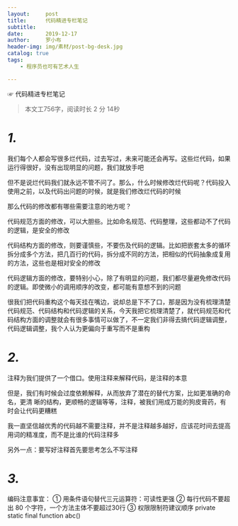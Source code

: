 ```yaml
---
layout:     post
title:      代码精进专栏笔记
subtitle:   
date:       2019-12-17
author:     罗小布
header-img: img/素材/post-bg-desk.jpg
catalog: true
tags:
	- 程序员也可有艺术人生

---
```


☞  代码精进专栏笔记

> 本文工756字，阅读时长 2 分 14秒

#  *1.*


我们每个人都会写很多烂代码，过去写过，未来可能还会再写。这些烂代码，如果运行得很好，没有出现明显的问题，我们就放手吧

但不是说烂代码我们就永远不管不问了。那么，什么时候修改烂代码呢？代码投入使用之前，以及代码出问题的时候，就是我们修改烂代码的时候

那么代码的修改都有哪些需要注意的地方呢？

代码规范方面的修改，可以大胆些。比如命名规范、代码整理，这些都动不了代码的逻辑，是安全的修改

代码结构方面的修改，则要谨慎些，不要伤及代码的逻辑。比如把嵌套太多的循环拆分成多个方法，把几百行的代码，拆分成不同的方法，把相似的代码抽象成复用的方法，这些也是相对安全的修改

代码逻辑方面的修改，要特别小心，除了有明显的问题，我们都尽量避免修改代码的逻辑。即使微小的调用顺序的改变，都可能有意想不到的问题

很我们把代码重构这个每天挂在嘴边，说却总是下不了口，那是因为没有梳理清楚代码规范、代码结构和代码逻辑的关系，今天我把它梳理清楚了，就代码规范和代码结构方面的调整就会有很多事情可以做了，不一定我们非得去搞代码逻辑调整，代码逻辑调整，我个人认为更偏向于重写而不是重构

#  *2.* 

注释为我们提供了一个借口。使用注释来解释代码，是注释的本意

但是，我们有时候会过度依赖解释，从而放弃了潜在的替代方案，比如更准确的命名，更清
晰的结构，更顺畅的逻辑等等，注释，被我们用成万能的狗皮膏药，有时会让代码更糟糕

我一直坚信越优秀的代码越不需要注释，并不是注释越多越好，应该花时间去提高用词的精准度，而不是比谁的代码注释多

另外一点：要写好注释首先要思考怎么不写注释

#  *3.*

编码注意事宜：
①  用条件语句替代三元运算符：可读性更强
② 每行代码不要超出 80 个字符，一个方法主体不要超过30行
③ 权限限制符建议顺序 private static final function abc()